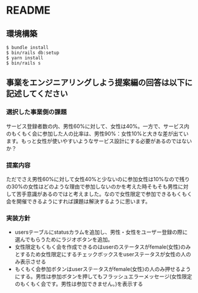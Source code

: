 # README

## 環境構築
```
$ bundle install
$ bin/rails db:setup
$ yarn install
$ bin/rails s
```

## 事業をエンジニアリングしよう提案編の回答は以下に記述してください

### 選択した事業側の課題
サービス登録者数の内、男性60%に対して、女性は40%。一方で、サービス内のもくもく会に参加した人の比率は、男性90%：女性10%と大きな差が出ています。もっと女性が使いやすいようなサービス設計にする必要があるのではないか？
### 提案内容
ただでさえ男性60%に対して女性40%と少ないのに参加女性は10%なので残りの30%の女性はどのような理由で参加しないのかを考えた時そもそも男性に対して苦手意識があるのではと考えました。なので女性限定で参加できるもくもく会を開催できるようにすれば課題は解決するように思います。
### 実装方針
- usersテーブルにstatusカラムを追加し、男性・女性をユーザー登録の際に選んでもらうためにラジオボタンを追加。
- 女性限定もくもく会を作成できるのはuserのステータスがfemale(女性)のみとするため女性限定にするチェックボックスをuserステータスが女性の人のみ表示させる
- もくもく会参加ボタンはuserステータスがfemale(女性)の人のみ押せるようにする。男性は参加ボタンを押してもフラッシュエラーメッセージ(女性限定のもくもく会です。男性は参加できません。)を表示する
